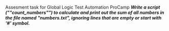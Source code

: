 Assesment task for Global Logic Test Automation ProCamp 
***Write a script (""count_numbers"") to calculate and print out the sum of all numbers in the file named "numbers.txt", 
ignoring lines that are empty or start with '#' symbol.***
